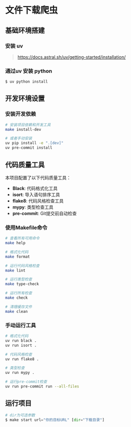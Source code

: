 # 文件下载爬虫

## 基础环境搭建

### 安装 uv

> https://docs.astral.sh/uv/getting-started/installation/

### 通过uv 安装 python

``` python
$ uv python install
```

## 开发环境设置

### 安装开发依赖

```bash
# 安装项目依赖和开发工具
make install-dev

# 或者手动安装
uv pip install -e ".[dev]"
uv pre-commit install
```

## 代码质量工具

本项目配置了以下代码质量工具：

- **Black**: 代码格式化工具
- **isort**: 导入语句排序工具
- **flake8**: 代码风格检查工具
- **mypy**: 类型检查工具
- **pre-commit**: Git提交前自动检查

### 使用Makefile命令

```bash
# 查看所有可用命令
make help

# 格式化代码
make format

# 运行代码风格检查
make lint

# 运行类型检查
make type-check

# 运行所有检查
make check

# 清理缓存文件
make clean
```

### 手动运行工具

```bash
# 格式化代码
uv run black .
uv run isort .

# 代码风格检查
uv run flake8 .

# 类型检查
uv run mypy .

# 运行pre-commit检查
uv run pre-commit run --all-files
```

## 运行项目

``` python
# dir为可选参数
$ make start url="你的目标URL" [dir="下载目录"]
```
